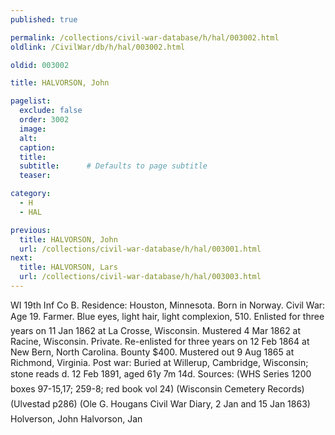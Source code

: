 ```yaml
---
published: true

permalink: /collections/civil-war-database/h/hal/003002.html
oldlink: /CivilWar/db/h/hal/003002.html

oldid: 003002

title: HALVORSON, John

pagelist:
  exclude: false
  order: 3002
  image: 
  alt:
  caption:
  title:
  subtitle:      # Defaults to page subtitle
  teaser:

category: 
  - H 
  - HAL

previous:
  title: HALVORSON, John
  url: /collections/civil-war-database/h/hal/003001.html  
next:
  title: HALVORSON, Lars
  url: /collections/civil-war-database/h/hal/003003.html   
---
```

WI 19th Inf Co B. Residence: Houston, Minnesota. Born in Norway. Civil War: Age 19. Farmer. Blue eyes, light hair, light complexion, 5&#146;10&#148;. Enlisted for three years on 11 Jan 1862 at La Crosse, Wisconsin. Mustered 4 Mar 1862 at Racine, Wisconsin. Private. Re-enlisted for three years on 12 Feb 1864 at New Bern, North Carolina. Bounty $400. Mustered out 9 Aug 1865 at Richmond, Virginia. Post war: Buried at Willerup, Cambridge, Wisconsin; stone reads &#147;d. 12 Feb 1891, aged 61y 7m 14d&#148;. Sources: (WHS Series 1200 boxes 97-15,17; 259-8; red book vol 24) (Wisconsin Cemetery Records&#148;) (Ulvestad p286) (Ole G. Hougan&#146;s Civil War Diary, 2 Jan and 15 Jan 1863) &#147;Holverson, John&#148; &#147;Halvorson, Jan&#148;